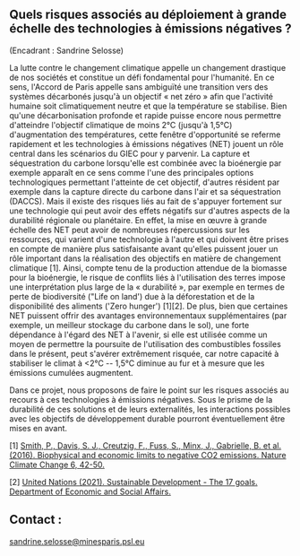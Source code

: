 ## Quels risques associés au déploiement à grande échelle des technologies à émissions négatives ?

(Encadrant : Sandrine Selosse)

La lutte contre le changement climatique appelle un changement drastique
de nos sociétés et constitue un défi fondamental pour l\'humanité. En ce
sens, l'Accord de Paris appelle sans ambiguïté une transition vers des
systèmes décarbonés jusqu'à un objectif « net zéro » afin que l'activité
humaine soit climatiquement neutre et que la température se stabilise.
Bien qu\'une décarbonisation profonde et rapide puisse encore nous
permettre d\'atteindre l\'objectif climatique de moins 2°C (jusqu'à
1,5°C) d'augmentation des températures, cette fenêtre d\'opportunité se
referme rapidement et les technologies à émissions négatives (NET)
jouent un rôle central dans les scénarios du GIEC pour y parvenir. La
capture et séquestration du carbone lorsqu'elle est combinée avec la
bioénergie par exemple apparaît en ce sens comme l'une des principales
options technologiques permettant l'atteinte de cet objectif, d'autres
résident par exemple dans la capture directe du carbone dans l'air et sa
séquestration (DACCS). Mais il existe des risques liés au fait de
s\'appuyer fortement sur une technologie qui peut avoir des effets
négatifs sur d\'autres aspects de la durabilité régionale ou planétaire.
En effet, la mise en œuvre à grande échelle des NET peut avoir de
nombreuses répercussions sur les ressources, qui varient d\'une
technologie à l\'autre et qui doivent être prises en compte de manière
plus satisfaisante avant qu'elles puissent jouer un rôle important dans
la réalisation des objectifs en matière de changement climatique \[1\].
Ainsi, compte tenu de la production attendue de la biomasse pour la
bioénergie, le risque de conflits liés à l\'utilisation des terres
impose une interprétation plus large de la « durabilité », par exemple
en termes de perte de biodiversité (\"Life on land\') due à la
déforestation et de la disponibilité des aliments ('Zero hunger')
\[1\]\[2\]. De plus, bien que certaines NET puissent offrir des
avantages environnementaux supplémentaires (par exemple, un meilleur
stockage du carbone dans le sol), une forte dépendance à l\'égard des
NET à l\'avenir, si elle est utilisée comme un moyen de permettre la
poursuite de l\'utilisation des combustibles fossiles dans le présent,
peut s'avérer extrêmement risquée, car notre capacité à stabiliser le
climat à \<2°C -- 1,5°C diminue au fur et à mesure que les émissions
cumulées augmentent.

Dans ce projet, nous proposons de faire le point sur les risques
associés au recours à ces technologies à émissions négatives. Sous le
prisme de la durabilité de ces solutions et de leurs externalités, les
interactions possibles avec les objectifs de développement durable
pourront éventuellement être mises en avant.

\[1\] [Smith, P., Davis, S. J., Creutzig, F., Fuss, S., Minx, J., Gabrielle, B. et al. (2016). Biophysical and economic limits to negative CO2 emissions. Nature Climate Change 6, 42-50.](https://doi.org/10.1038/nclimate2870)


\[2\] [United Nations (2021). Sustainable Development - The 17 goals. Department of Economic and Social Affairs.](https://sdgs.un.org/goals)

## Contact :
[sandrine.selosse\@minesparis.psl.eu](mailto:sandrine.selosse@minesparis.psl.eu)
